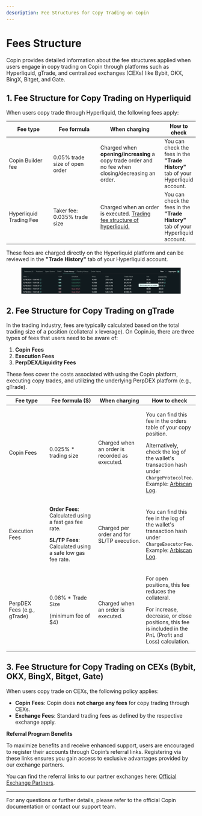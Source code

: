```yaml
---
description: Fee Structures for Copy Trading on Copin
---
```


# Fees Structure

Copin provides detailed information about the fee structures applied when users engage in copy trading on Copin through platforms such as Hyperliquid, gTrade, and centralized exchanges (CEXs) like Bybit, OKX, BingX, Bitget, and Gate.

## 1. Fee Structure for Copy Trading on Hyperliquid

When users copy trade through Hyperliquid, the following fees apply:

<table><thead><tr><th width="142">Fee type</th><th width="191">Fee formula</th><th width="188">When charging</th><th>How to check</th></tr></thead><tbody><tr><td>Copin Builder fee</td><td>0.05% trade size of open order</td><td>Charged when <strong>opening/increasing</strong> a copy trade order and no fee when closing/decreasing an order.</td><td>You can check the fees in the <strong>"Trade History"</strong> tab of your Hyperliquid account.</td></tr><tr><td>Hyperliquid Trading Fee</td><td>Taker fee: 0.035% trade size</td><td>Charged when an order is executed. <a href="https://hyperliquid.gitbook.io/hyperliquid-docs/trading/fees">Trading fee structure of hyperliquid.</a></td><td>You can check the fees in the <strong>"Trade History"</strong> tab of your Hyperliquid account.</td></tr></tbody></table>

These fees are charged directly on the Hyperliquid platform and can be reviewed in the **"Trade History"** tab of your Hyperliquid account.

<figure><img src="../.gitbook/assets/Screenshot 2024-12-19 at 14.49.50.png" alt=""><figcaption></figcaption></figure>

## 2. Fee Structure for Copy Trading on gTrade &#x20;

In the trading industry, fees are typically calculated based on the total trading size of a position (collateral x leverage). On Copin.io, there are three types of fees that users need to be aware of:

1. **Copin Fees**
2. **Execution Fees**
3. **PerpDEX/Liquidity Fees**

These fees cover the costs associated with using the Copin platform, executing copy trades, and utilizing the underlying PerpDEX platform (e.g., gTrade).

<table><thead><tr><th width="142">Fee type</th><th width="191">Fee formula ($)</th><th width="188">When charging</th><th>How to check</th></tr></thead><tbody><tr><td>Copin Fees</td><td>0.025% * trading size</td><td>Charged when an order is recorded as executed.</td><td><p>You can find this fee in the orders table of your copy position.</p><p>Alternatively, check the log of the wallet's transaction hash under <code>ChargeProtocolFee</code>. Example: <a href="https://arbiscan.io/tx/0xb9f6de683aef7df5dd5dd5096766b9d27c191783711cdb775aea224064ae5c1a#eventlog">Arbiscan Log</a>.</p></td></tr><tr><td>Execution Fees</td><td><p><strong>Order Fees</strong>: Calculated using a fast gas fee rate.</p><p><strong>SL/TP Fees</strong>: Calculated using a safe low gas fee rate.</p></td><td><p></p><p>Charged per order and for SL/TP execution.</p></td><td>You can find this fee in the log of the wallet's transaction hash under <code>ChargeExecutorFee</code>. Example: <a href="https://arbiscan.io/tx/0xb9f6de683aef7df5dd5dd5096766b9d27c191783711cdb775aea224064ae5c1a#eventlog">Arbiscan Log</a>.</td></tr><tr><td>PerpDEX Fees (e.g., gTrade)</td><td><p>0.08% * Trade Size</p><p>(minimum fee of $4)</p></td><td>Charged when an order is executed.</td><td><p>For open positions, this fee reduces the collateral.</p><p>For increase, decrease, or close positions, this fee is included in the PnL (Profit and Loss) calculation.</p></td></tr></tbody></table>

## 3. Fee Structure for Copy Trading on CEXs (Bybit, OKX, BingX, Bitget, Gate)

When users copy trade on CEXs, the following policy applies:

* **Copin Fees**: Copin does **not charge any fees** for copy trading through CEXs.
* **Exchange Fees**: Standard trading fees as defined by the respective exchange apply.

**Referral Program Benefits**

To maximize benefits and receive enhanced support, users are encouraged to register their accounts through Copin’s referral links. Registering via these links ensures you gain access to exclusive advantages provided by our exchange partners.

You can find the referral links to our partner exchanges here: [Official Exchange Partners](https://docs.copin.io/welcome/official-link/exchange-partners).

***

For any questions or further details, please refer to the official Copin documentation or contact our support team.

